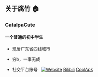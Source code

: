 ## 关于腐竹 :house:

### CatalpaCute
#### 一个普通的初中学生
- 现居广东省四线城市
- 穷b，一事无成


- 社交平台账号 &nbsp;
<a href="https://github.com/CatalpaCute"><img alt="Website" src="https://img.shields.io/badge/-GitHub-333333?style=flat&logo=github"></a>
[Bilibili](https://space.bilibili.com/421768358)
[CoolApk](http://www.coolapk.com/u/2905863)
